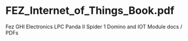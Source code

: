 # FEZ_Internet_of_Things_Book.pdf
Fez GHI Electronics LPC Panda II Spider 1 Domino and IOT Module docs / PDFs
